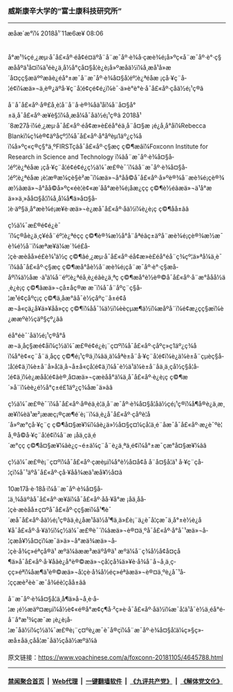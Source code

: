 ### 威斯康辛大学的“富士康科技研究所”
------------------------

<div class="published">
 <span class="date" title="ä¸­å½æ¶é´">
  <time datetime="2018-11-06T08:06:00+08:00">
   æåæ´æ°ï¼ 2018å¹´11æ6æ¥ 08:06
  </time>
 </span>
</div>
<br/>
<div class="wsw">
 <p>
  å°æ¹¾çé¸¿æµ·å¯å£«åº·éå¢é¤äºå¨å¨æ¯åº·è¾å·çæè¾é¡å»ºç«å¨æ¯åº·è°·ç§æå­åºä¹å¤ï¼ä¹éè¿ä¸å½å°çå¤§å­¦è¿è¡å»ºæåä½ï¼å¸æå¹å»æ´å¤çç§æäººæãè¿éå°±æ¯å¨æ¯åº·è¾å¤§å­¦éº¦è¿ªéåæ ¡çå·¥ç¨å­¦é¢ï¼æä»¬ä¸è®¿äºå·¥ç¨å­¦é¢çé¢é¿ï¼è¯·ä»è°è°è·å¯å£«åº·çåä½é¡¹ç®ã
 </p>
 <p>
  å¨å¯å£«åº·å®£å¸è¦å¨å¨å·è®¾åä¹åï¼å¨å¤§å°±ä¸å¯å£«åº·æ¥è§¦ï¼å¸æå¼å¯åä½é¡¹ç®ã 2018å¹´8æ27å·ï¼é¸¿æµ·å¯å£«åº·éå¢æ»è£é­å°é­ä¸å¨å¤§æ ¡é¿å¸å°åï¼Rebecca Blankï¼ç­¾è®¢äºåçº¦ï¼å¯å£«åº·å°åºèµ1äº¿ç¾åï¼å»ºç«ç®ç§°ä¸ºFIRSTçâå¯å£«åº·ç§æç ç©¶æâï¼Foxconn Institute for Research in Science and Technology ï¼ãå¨æ¯åº·è¾å¤§å­¦éº¦è¿ªéåæ ¡çå·¥ç¨å­¦é¢é¢é¿ç½ä¼¯æ£®è¯´ï¼âå¨æ¯åº·è¾å¤§å­¦éº¦è¿ªéåæ ¡è¦æ®æ¼çè§è²æ¯ï¼æä»¬å°åå©å¯å£«åº·å»ºè®¾å¨æè¾é¡çè®¾æ½ãæä»¬å°åå©å»ºç«éè¦è¢«æ´åå°æè¾é¡åæ¿çç ç©¶è½éãæä»¬ä¹å°æä»»ä¸»åå¤§å­¦ï¼å¸å¼å¶ä»å¤§å­¦è·äº§ä¸å°æè¾é¡æ¥è·æä»¬è¿æå¯å£«åº·åä½ï¼è¿è¡ç ç©¶åå±ãâ
 </p>
 <p>
  ç½ä¼¯æ£®é¢é¿è¯´ï¼ç®åè¿ä¸ç¥éå¨éº¦è¿ªéçç ç©¶è®¾æ½å°å¨åªéãç±äºå¨æè¾é¡çè®¾æ½æ¯è¾é½å¨ï¼æªæ¥ä¼æ´¾é£å­¦çè·æèåå»é£è¾¹ä½ç ç©¶ãé¸¿æµ·å¯å£«åº·éå¢æ»è£é­å°é­å¨ç­¾çº¦ä»ªå¼ä¸è¯´ï¼âå¯å£«åº·ç§æç ç©¶æå°åè½å¨æè¾é¡çå¨æ¯åº·è°·ç§æå­åºï¼ä½åæ ·ä¹ä¼å¨éº¦è¿ªéå¸è¿éãè¿ä¸ªç ç©¶æå°è½è®©å¯å£«åº·å¨æ°ååå½ä¸­è¿è¡ç ç©¶ãæä»¬çå±åç®æ æ¯ï¼å¯å¨åºç¨ç§å­¦æ¹é¢çåºç¡ç ç©¶ä¸åæ°ãå¯è½çåºç¨å±é¢åæ¬å«çä¿å¥ä»¥åå»çç ç©¶ï¼åå¯¼ä½ï¼èèçµæ¶ä½ï¼æåºå¨ï¼é¢æ¿ç­ç§æï¼è¿ææºè½çäº§çº¿ãâ
 </p>
 <p>
  é­å°é­è¯´åä½é¡¹ç®å°åæ¬ä¸åç§æé¢åï¼ç½ä¼¯æ£®é¢é¿è¡¨ç¤ºï¼å¯å£«åº·ç­åºç»ç1äº¿ç¾åï¼å°è¢«ç¨å¨ä¸åçç ç©¶é¡¹ç®ä¸ï¼âä¸ä¼åªè±å¨å·¥ç¨å­¦é¢ï¼è¿ä¼è±å¨çµèç§å­¦å­¦é¢ä¸ï¼è±å¨å»å­¦ä¸å¬å±å«çå­¦é¢ä¸ï¼å¯è½ä¹ä¼è±å¨åä¸ä¸çå½ç§å­¦å­¦é¢ä¸ï¼è¿æåå­¦é¢ãè®¸å¤æä»¬çæèåå°ä¼ä¸å¯å£«åº·è¿è¡ç ç©¶æ´»å¨ï¼èè¿é½å°ç±é£1äº¿ç¾åæ¯ä»ãâ
 </p>
 <p>
  ç½ä¼¯æ£®è¯´ï¼å¯å£«åº·å®éä¸è¦ä¸å¨æ¯åº·è¾å¤§å­¦åä½çé¡¹ç®ï¼å¶å®è¿ä¸æ¸æ¥ï¼èä¹æ²¡ææç¡®çæ¶é´è¡¨ï¼ä¸è¿å¯å£«åº·ç­åºè¦å´å»ºæ°çå·¥ç¨ç ç©¶å¤§æ¥¼ï¼âè¿ä»½å¤§ç¤¼çå¦ä¸é¨åæ¯å¯å£«åº·æ¿è¯ºè¦å¸®å©å·¥ç¨å­¦é¢ï¼å¨æ ¡å­ä¸­çä¸é´æ°çç ç©¶å¤§æ¥¼ãè¿ç¬é±ä¼ç¨å¨è¿ä¸ªä¸é¢ï¼å°±æ¯çæ°å¤§æ¥¼ãâ
 </p>
 <p>
  ç½ä¼¯æ£®è¡¨ç¤ºï¼å¯å£«åº·çæèµï¼å°è½å¤å¢å å¨å¤§å­¦ä¹ å·¥ç¨çå­¦çï¼å¯¹äºå¯å£«åº·çå·¥åå¾æä¹æå¥½å¤ã
 </p>
 <p>
  10æ17å·è·18å·ï¼å¨æ¯åº·è¾å¤§å­¦ä¸¾åäºâå¯å£«åº·æ¥âï¼å¯å£«åº·åå·¥å°æ ¡å­ä¸­åå­¦çè·æèåå±ç¤ºå¯å£«åº·çç§æï¼å¹¶è¯´æå¯å£«åº·åä½é¡¹ç®ãä¸è¿åæ¹åä½å¹¶ä¸ä»£è¡¨ä¿è¯å­¦çæ¯ä¸å°±è½è¿å¥å¯å£«åº·å·¥ä½ï¼ç½ä¼¯æ£®è¯´ï¼âæä»¬è®¤ä¸ºå¯å£«åº·å°å¯¹æä»¬å­¦çæå¥½å¤çï¼æ¯ä»ä»¬å°æä¾æä»¬å­¦çè·å¾ç»éªçå®ä¹ æºä¼ãææ³æäºå®ä¹ æºä¼å¨ç¾å½å¢å¤çå¶ä»å¯å£«åº·å·¥åãè¿å°è®©æä»¬çå­¦çå¾ä»¥è·å¾å¨å¬å¸ä¸ç­çç»éªï¼åæ¶ä¹è®©æä»¬å­¦çè·å¾å½éç»éªãæä»¬è®¤ä¸ºè¿å¯¹å­¦ççæè²èè¨æ¯å¾éè¦çåå±ãâ
 </p>
 <p>
  å¨æ¯åº·è¾å¤§å­¦ä¸å¶ä»å¬å¸è·å­¦æ ¡é½æäº¤æµï¼å½è¢«é®å°æ¢ç¶å·²ç»è·å¯å£«åº·åä½ï¼æ¯å¦ä¹å¯è½ä¸é­å°é­å¨å°æ¹¾çæ¯æ ¡è¿è¡å­¦æ¯åä½ï¼ç½ä¼¯æ£®è¡¨ç¤ºè¿æ¯è¯å®çï¼å¨æ¯åº·è¾å¤§å­¦ä¼ç»§ç»­æå±åä¸çåå­¦æ¯åä½çåä½æºä¼ã
 </p>
 <p>
 </p>
</div>

原文链接：https://www.voachinese.com/a/foxconn-20181105/4645788.html


------------------------
#### [禁闻聚合首页](https://github.com/gfw-breaker/banned-news/blob/master/README.md) &nbsp;|&nbsp; [Web代理](https://github.com/gfw-breaker/open-proxy/blob/master/README.md) &nbsp;|&nbsp;  [一键翻墙软件](https://github.com/gfw-breaker/nogfw/blob/master/README.md) &nbsp;|&nbsp; [《九评共产党》](https://github.com/gfw-breaker/9ping.md/blob/master/README.md#九评之一评共产党是什么) &nbsp;|&nbsp; [《解体党文化》](https://github.com/gfw-breaker/jtdwh.md/blob/master/README.md#绪论)